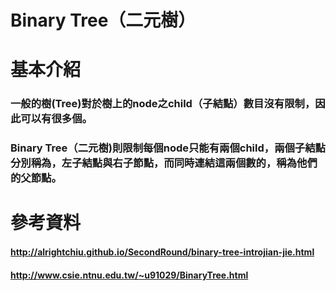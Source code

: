 # Binary Tree（二元樹）
# 基本介紹
### 一般的樹(Tree)對於樹上的node之child（子結點）數目沒有限制，因此可以有很多個。

### Binary Tree（二元樹)則限制每個node只能有兩個child，兩個子結點分別稱為，左子結點與右子節點，而同時連結這兩個數的，稱為他們的父節點。
# 參考資料
#### http://alrightchiu.github.io/SecondRound/binary-tree-introjian-jie.html
#### http://www.csie.ntnu.edu.tw/~u91029/BinaryTree.html
